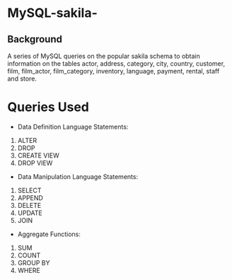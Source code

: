 # MySQL-sakila-

## Background
A series of MySQL queries on the popular sakila schema to obtain information on the tables actor, address, category, city, country, customer, film, film_actor, film_category, inventory, language, payment, rental, staff and store.

# Queries Used
* Data Definition Language Statements:
1. ALTER
2. DROP
3. CREATE VIEW
4. DROP VIEW

* Data Manipulation Language Statements:
1. SELECT
2. APPEND
3. DELETE
4. UPDATE
5. JOIN

* Aggregate Functions:
1. SUM
2. COUNT
3. GROUP BY
4. WHERE 


